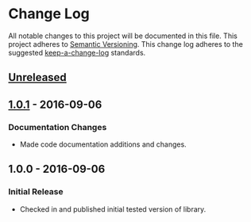 # Change Log
All notable changes to this project will be documented in this file.
This project adheres to [Semantic Versioning](http://semver.org/).
This change log adheres to the suggested [keep-a-change-log](https://github.com/olivierlacan/keep-a-changelog) standards.

## [Unreleased]

## [1.0.1] - 2016-09-06
### Documentation Changes
- Made code documentation additions and changes.

## 1.0.0 - 2016-09-06
### Initial Release
- Checked in and published initial tested version of library.

[Unreleased]: https://github.com/sean915213/SGYSwiftJSON/compare/1.0.1...HEAD
[1.0.1]: https://github.com/sean915213/SGYSwiftJSON/compare/1.0.0...1.0.1
